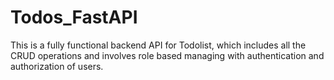 # Todos_FastAPI
This is a fully functional backend API for Todolist, which includes all the CRUD operations and involves role based managing with authentication and authorization of users.
